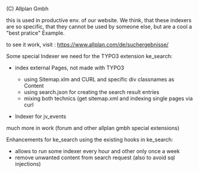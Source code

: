 (C) Allplan Gmbh

this is used in productive env. of our website. 
We think, that these indexers are so specific, that they cannot be used by someone else, but are a cool a "best pratice" Example.

to see it work, visit :
https://www.allplan.com/de/suchergebnisse/

Some special Indexer we need for the TYPO3 extension ke_search:

  - index external Pages, not made with TYPO3
    - using Sitemap.xlm and CURL and specific div classnames as Content
	- using search.json for creating the search result entries
	- mixing both technics (get sitemap.xml and indexing single pages via curl
	
  - Indexer for jv_events
  
  much more in work (forum and other allplan gmbh special extensions) 
  
  
Enhancements for ke_search using the existing hooks in ke_search: 

  - allows to run some indexer every hour and other only once a week
  - remove unwanted content from search request (also to avoid sql injections)

  

